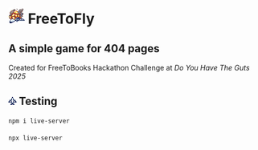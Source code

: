 # ![404](./assets/gameover.png) FreeToFly

## A simple game for 404 pages

Created for FreeToBooks Hackathon Challenge at *Do You Have The Guts 2025*

## ![Plane](./assets/plane.png) Testing

```bash
npm i live-server

npx live-server
```
